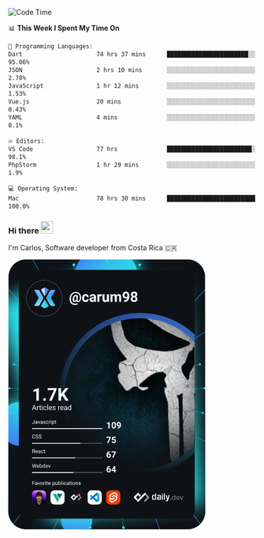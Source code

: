 
<!--START_SECTION:waka-->
![Code Time](http://img.shields.io/badge/Code%20Time-9%2C686%20hrs%2055%20mins-blue)

📊 **This Week I Spent My Time On** 

```text
💬 Programming Languages: 
Dart                     74 hrs 37 mins      ███████████████████████░░   95.06% 
JSON                     2 hrs 10 mins       ░░░░░░░░░░░░░░░░░░░░░░░░░   2.78% 
JavaScript               1 hr 12 mins        ░░░░░░░░░░░░░░░░░░░░░░░░░   1.53% 
Vue.js                   20 mins             ░░░░░░░░░░░░░░░░░░░░░░░░░   0.43% 
YAML                     4 mins              ░░░░░░░░░░░░░░░░░░░░░░░░░   0.1%

🔥 Editors: 
VS Code                  77 hrs              ████████████████████████░   98.1% 
PhpStorm                 1 hr 29 mins        ░░░░░░░░░░░░░░░░░░░░░░░░░   1.9%

💻 Operating System: 
Mac                      78 hrs 30 mins      █████████████████████████   100.0%

```


<!--END_SECTION:waka-->

### Hi there <img src="https://media.giphy.com/media/hvRJCLFzcasrR4ia7z/giphy.gif" width="25px" height="25px">

I'm Carlos, Software developer from Costa Rica 🇨🇷

<a href="https://app.daily.dev/carum98"><img src="https://github.com/carum98/carum98/blob/main/devcard.svg" width="400" alt="Carlos Umaña Acevedo's Dev Card"/></a>

